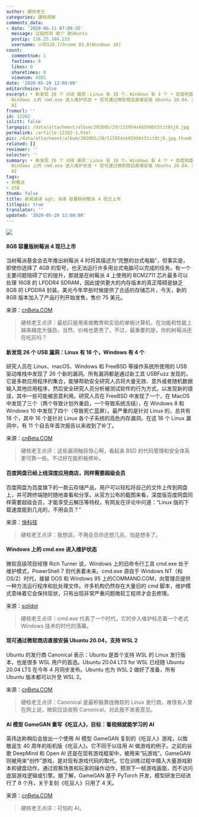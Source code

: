 ```yaml
---
author: 硬核老王
categories: 硬核观察
comments_data:
- date: '2020-06-11 07:09:35'
  message: 过段时间 收个 装Ubuntu
  postip: 116.25.104.233
  username: 小鸣520 [Chrome 83.0|Windows 10]
count:
  commentnum: 1
  favtimes: 0
  likes: 0
  sharetimes: 0
  viewnum: 4581
date: '2020-05-29 12:00:00'
editorchoice: false
excerpt: • 新发现 26 个 USB 漏洞：Linux 有 18 个，Windows 有 4 个 • 百度网盘已经上线深度应用商店，同样需要超级会员 •
  Windows 上的 cmd.exe 进入维护状态 • 现可通过微软商店直接安装 Ubuntu 20.04，支持 WSL 2 • AI 模型 GameGAN 重写《吃豆人》，目标：看视频就能学习的
  AI
fromurl: ''
id: 12262
islctt: false
largepic: /data/attachment/album/202005/29/115954sk65h0bt5tit8tj6.jpg
permalink: /article-12262-1.html
pic: /data/attachment/album/202005/29/115954sk65h0bt5tit8tj6.jpg.thumb.jpg
related: []
reviewer: ''
selector: ''
summary: • 新发现 26 个 USB 漏洞：Linux 有 18 个，Windows 有 4 个 • 百度网盘已经上线深度应用商店，同样需要超级会员 •
  Windows 上的 cmd.exe 进入维护状态 • 现可通过微软商店直接安装 Ubuntu 20.04，支持 WSL 2 • AI 模型 GameGAN 重写《吃豆人》，目标：看视频就能学习的
  AI
tags:
- 树莓派
- USB
thumb: false
title: 新闻速读 &gt; 8GB 容量版树莓派 4 现已上市
titlepic: true
translator: ''
updated: '2020-05-29 12:00:00'
---
```


![](/data/attachment/album/202005/29/115954sk65h0bt5tit8tj6.jpg)


#### 8GB 容量版树莓派 4 现已上市


当树莓派基金会去年推出树莓派 4 时将其描述为“完整的台式电脑”，但事实是，即使你选择了 4GB 的型号，也无法运行许多用台式电脑可以完成的任务。有一个主要问题阻碍了它的提升，那就是在树莓派 4 上使用的 BCM2711 芯片最多可以处理 16GB 的 LPDDR4 SDRAM，因此提供更大的内存版本的真正障碍是缺乏 8GB 的 LPDDR4 封装。美光今年早些时候提供了合适的存储芯片，今天，新的 8GB 版本加入了产品行列开始发售，售价 75 美元。


来源：[cnBeta.COM](https://www.cnbeta.com/articles/tech/984459.htm)



> 
> 硬核老王点评：最初只是用来做教育和实验的单板计算机，在功能和性能上越来越庞大强劲，当然，价格也更贵了。不过，最重要的是，你的树莓派还在吃灰吗？
> 
> 
> 


#### 新发现 26 个 USB 漏洞：Linux 有 18 个，Windows 有 4 个


研究人员在 Linux、macOS、Windows 和 FreeBSD 等操作系统所使用的 USB 驱动堆栈中发现了 26 个新的漏洞。所有漏洞都是通过新工具 USBFuzz 发现的，它是多款应用程序的集合，能够帮助安全研究人员将大量无效、意外或者随机数据输入其他应用程序，然后安全研究人员分析被测试软件的行为方式，以发现新的错误，其中一些可能被恶意利用。研究人员在 FreeBSD 中发现了一个，在 MacOS 中发现了三个（两个导致计划外重启，一个导致系统冻结），在 Windows 8 和 Windows 10 中发现了四个（导致死亡蓝屏）。最严重的是针对 Linux 的，总共有 18 个，其中 16 个是针对 Linux 各个子系统的高危内存漏洞。在这 18 个 Linux 漏洞中，有 11 个自去年首次报告以来收到了补丁。


来源：[cnBeta.COM](https://www.cnbeta.com/articles/tech/984261.htm)



> 
> 硬核老王点评：这些漏洞触目惊心啊，看起来 BSD 的代码管理和安全体系更可靠一些。不过好在能积极修补。
> 
> 
> 


#### 百度网盘已经上线深度应用商店，同样需要超级会员


百度网盘为百度旗下的一款云存储产品，用户可以轻松将自己的文件上传到网盘上，并可跨终端随时随地查看和分享。从官方公布的截图来看，深度版百度网盘同样需要超级会员，才能享受云解压等特权。有网友在评论中问道：“Linux 版的下载速度能到几兆的，不用会员？”


来源：[快科技](https://www.cnbeta.com/articles/tech/984307.htm)



> 
> 硬核老王点评：我想说，不用会员你还想几兆，怕是想多了。
> 
> 
> 


#### Windows 上的 cmd.exe 进入维护状态


微软高级项目经理 Rich Turner 说，Windows 上的旧命令行工具 cmd.exe 处于维护模式，PowerShell 7 则代表着未来。cmd.exe 源自于 Windows NT（和 OS/2）时代，接替 DOS 和 Windows 95 上的COMMAND.COM，向管理员提供一种方法运行程序和批处理文件。许多机构仍然存在大量旧的 cmd 脚本，维护模式意味着它会保持现状，只有出现非常严重问题微软工程师才会去修理。


来源：[solidot](https://www.solidot.org/story?sid=64492)



> 
> 硬核老王点评：cmd.exe 代表了一个时代，它的步入维护标志着一个老式 Windows 技术的时代的落幕。
> 
> 
> 


#### 现可通过微软商店直接安装 Ubuntu 20.04，支持 WSL 2


Ubuntu 的发行商 Canonical 表示：Ubuntu 是首个支持 WSL 的 Linux 发行版本，也是很多 WSL 用户的首选。Ubuntu 20.04 LTS for WSL 已经随 Ubuntu 20.04 LTS 在今年 4 月同步发布。Ubuntu 也为 WSL 2 做好了准备，所有 Ubuntu 版本都可以升至 WSL 2。


来源：[cnBeta.COM](https://www.cnbeta.com/articles/tech/984383.htm)



> 
> 硬核老王点评：Canonical 是最积极靠拢微软的 Linux 发行商，难怪有人曾在网上说，微软应该收购 Canonical，对此我不发表意见。
> 
> 
> 


#### AI 模型 GameGAN 重写《吃豆人》，目标：看视频就能学习的 AI


英伟达称稍后会放出一个使用 AI 模型 GameGAN 复刻的《吃豆人》游戏，以致敬诞生 40 周年的街机版《吃豆人》。它不同于以往用 AI 做游戏的例子。之前的谷歌 DeepMind 和 Open AI 还是在现有游戏框架中，被用来“玩游戏”。GameGAN 则被用来“创作”游戏，是对现有游戏代码的取代。它在训练过程中摄入大量游戏剧本和键盘动作，通过观察场景和玩家的操作动作，预测下一帧游戏画面，而不访问底层游戏逻辑或引擎。据了解，GameGAN 基于 PyTorch 开发，模型研发已经进行了 8 个月，关于复刻《吃豆人》只用了 4 天。


来源：[cnBeta.COM](https://www.cnbeta.com/articles/tech/984227.htm)



> 
> 硬核老王点评：可怕的 AI。
> 
> 
>